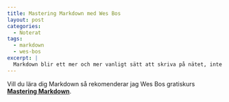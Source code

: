 ```yaml
---
title: Mastering Markdown med Wes Bos
layout: post
categories:
  - Noterat
tags:
  - markdown
  - wes-bos
excerpt: |
  Markdown blir ett mer och mer vanligt sätt att skriva på nätet, inte längre bara bland författare och skribenter. Lär dig att behärska Markdown med Wes Bos.
---
```

Vill du lära dig Markdown så rekomenderar jag Wes Bos gratiskurs <strong><a href="http://masteringmarkdown.com/">Mastering Markdown</a></strong>.
